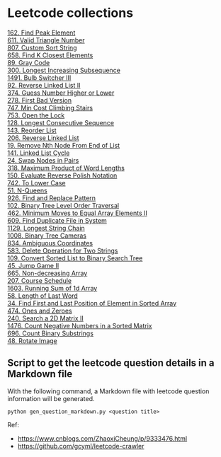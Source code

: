 # Leetcode collections

[162. Find Peak Element](./162.%20Find%20Peak%20Element.md)  
[611. Valid Triangle Number](./611.%20Valid%20Triangle%20Number.md)  
[807. Custom Sort String](./807.%20Custom%20Sort%20String.md)  
[658. Find K Closest Elements](./658.%20Find%20K%20Closest%20Elements.md)  
[89. Gray Code](./89.%20Gray%20Code.md)  
[300. Longest Increasing Subsequence](./300.%20Longest%20Increasing%20Subsequence.md)  
[1491. Bulb Switcher III](./1491.%20Bulb%20Switcher%20III.md)  
[92. Reverse Linked List II](./92.%20Reverse%20Linked%20List%20II.md)  
[374. Guess Number Higher or Lower](./374.%20Guess%20Number%20Higher%20or%20Lower.md)  
[278. First Bad Version](./278.%20First%20Bad%20Version.md)  
[747. Min Cost Climbing Stairs](./747.%20Min%20Cost%20Climbing%20Stairs.md)  
[753. Open the Lock](./753.%20Open%20the%20Lock.md)  
[128. Longest Consecutive Sequence](./128.%20Longest%20Consecutive%20Sequence.md)  
[143. Reorder List](./143.%20Reorder%20List.md)  
[206. Reverse Linked List](./206.%20Reverse%20Linked%20List.md)  
[19. Remove Nth Node From End of List](./19.%20Remove%20Nth%20Node%20From%20End%20of%20List.md)  
[141. Linked List Cycle](./141.%20Linked%20List%20Cycle.md)  
[24. Swap Nodes in Pairs](./24.%20Swap%20Nodes%20in%20Pairs.md)  
[318. Maximum Product of Word Lengths](./318.%20Maximum%20Product%20of%20Word%20Lengths.md)  
[150. Evaluate Reverse Polish Notation](./150.%20Evaluate%20Reverse%20Polish%20Notation.md)  
[742. To Lower Case](./742.%20To%20Lower%20Case.md)  
[51. N-Queens](./51.%20N-Queens.md)  
[926. Find and Replace Pattern](./926.%20Find%20and%20Replace%20Pattern.md)  
[102. Binary Tree Level Order Traversal](./102.%20Binary%20Tree%20Level%20Order%20Traversal.md)  
[462. Minimum Moves to Equal Array Elements II](./462.%20Minimum%20Moves%20to%20Equal%20Array%20Elements%20II.md)  
[609. Find Duplicate File in System](./609.%20Find%20Duplicate%20File%20in%20System.md)  
[1129. Longest String Chain](./1129.%20Longest%20String%20Chain.md)  
[1008. Binary Tree Cameras](./1008.%20Binary%20Tree%20Cameras.md)  
[834. Ambiguous Coordinates](./834.%20Ambiguous%20Coordinates.md)  
[583. Delete Operation for Two Strings](./583.%20Delete%20Operation%20for%20Two%20Strings.md)  
[109. Convert Sorted List to Binary Search Tree](./109.%20Convert%20Sorted%20List%20to%20Binary%20Search%20Tree.md)  
[45. Jump Game II](./45.%20Jump%20Game%20II.md)  
[665. Non-decreasing Array](./665.%20Non-decreasing%20Array.md)  
[207. Course Schedule](./207.%20Course%20Schedule.md)  
[1603. Running Sum of 1d Array](./1603.%20Running%20Sum%20of%201d%20Array.md)  
[58. Length of Last Word](./58.%20Length%20of%20Last%20Word.md)  
[34. Find First and Last Position of Element in Sorted Array](./34.%20Find%20First%20and%20Last%20Position%20of%20Element%20in%20Sorted%20Array.md)   
[474. Ones and Zeroes](./474.%20Ones%20and%20Zeroes.md)  
[240. Search a 2D Matrix II](./240.%20Search%20a%202D%20Matrix%20II.md)  
[1476. Count Negative Numbers in a Sorted Matrix](./1476.%20Count%20Negative%20Numbers%20in%20a%20Sorted%20Matrix.md)  
[696. Count Binary Substrings](./696.%20Count%20Binary%20Substrings.md)  
[48. Rotate Image](./48.%20Rotate%20Image.md)

## Script to get the leetcode question details in a Markdown file

With the following command, a Markdown file with leetcode question information will be generated.

```
python gen_question_markdown.py <question title>
```

Ref:
- https://www.cnblogs.com/ZhaoxiCheung/p/9333476.html
- https://github.com/gcyml/leetcode-crawler